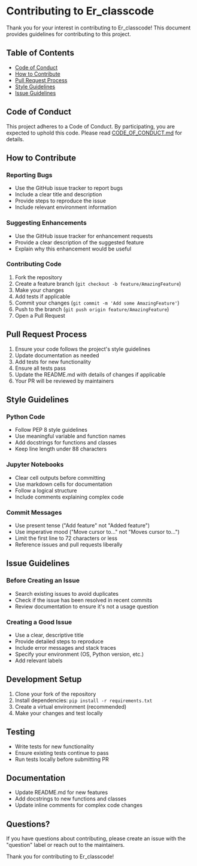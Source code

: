 # Contributing to Er_classcode

Thank you for your interest in contributing to Er_classcode! This document provides guidelines for contributing to this project.

## Table of Contents

- [Code of Conduct](#code-of-conduct)
- [How to Contribute](#how-to-contribute)
- [Pull Request Process](#pull-request-process)
- [Style Guidelines](#style-guidelines)
- [Issue Guidelines](#issue-guidelines)

## Code of Conduct

This project adheres to a Code of Conduct. By participating, you are expected to uphold this code. Please read [CODE_OF_CONDUCT.md](CODE_OF_CONDUCT.md) for details.

## How to Contribute

### Reporting Bugs

- Use the GitHub issue tracker to report bugs
- Include a clear title and description
- Provide steps to reproduce the issue
- Include relevant environment information

### Suggesting Enhancements

- Use the GitHub issue tracker for enhancement requests
- Provide a clear description of the suggested feature
- Explain why this enhancement would be useful

### Contributing Code

1. Fork the repository
2. Create a feature branch (`git checkout -b feature/AmazingFeature`)
3. Make your changes
4. Add tests if applicable
5. Commit your changes (`git commit -m 'Add some AmazingFeature'`)
6. Push to the branch (`git push origin feature/AmazingFeature`)
7. Open a Pull Request

## Pull Request Process

1. Ensure your code follows the project's style guidelines
2. Update documentation as needed
3. Add tests for new functionality
4. Ensure all tests pass
5. Update the README.md with details of changes if applicable
6. Your PR will be reviewed by maintainers

## Style Guidelines

### Python Code

- Follow PEP 8 style guidelines
- Use meaningful variable and function names
- Add docstrings for functions and classes
- Keep line length under 88 characters

### Jupyter Notebooks

- Clear cell outputs before committing
- Use markdown cells for documentation
- Follow a logical structure
- Include comments explaining complex code

### Commit Messages

- Use present tense ("Add feature" not "Added feature")
- Use imperative mood ("Move cursor to..." not "Moves cursor to...")
- Limit the first line to 72 characters or less
- Reference issues and pull requests liberally

## Issue Guidelines

### Before Creating an Issue

- Search existing issues to avoid duplicates
- Check if the issue has been resolved in recent commits
- Review documentation to ensure it's not a usage question

### Creating a Good Issue

- Use a clear, descriptive title
- Provide detailed steps to reproduce
- Include error messages and stack traces
- Specify your environment (OS, Python version, etc.)
- Add relevant labels

## Development Setup

1. Clone your fork of the repository
2. Install dependencies: `pip install -r requirements.txt`
3. Create a virtual environment (recommended)
4. Make your changes and test locally

## Testing

- Write tests for new functionality
- Ensure existing tests continue to pass
- Run tests locally before submitting PR

## Documentation

- Update README.md for new features
- Add docstrings to new functions and classes
- Update inline comments for complex code changes

## Questions?

If you have questions about contributing, please create an issue with the "question" label or reach out to the maintainers.

Thank you for contributing to Er_classcode!
